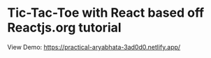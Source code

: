 # Tic-Tac-Toe with React based off Reactjs.org tutorial
View Demo: https://practical-aryabhata-3ad0d0.netlify.app/